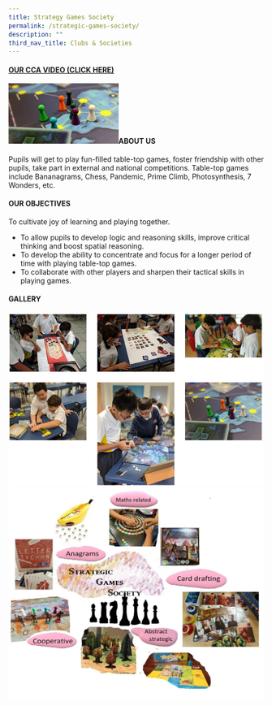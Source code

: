 ```yaml
---
title: Strategy Games Society
permalink: /strategic-games-society/
description: ""
third_nav_title: Clubs & Societies
---
```

<h4><strong><a title="Our CCA Video (Click here)" href="https://drive.google.com/file/d/18ClNC_ZtBS10U-9bkNDa4iYl02cBHCEj/view?usp=sharing" target="_blank" rel="noopener">OUR CCA VIDEO (CLICK HERE)</a></strong></h4>
<a href="https://drive.google.com/file/d/18ClNC_ZtBS10U-9bkNDa4iYl02cBHCEj/view?usp=sharing"><img style="width: 43%;" src="/images/sgames1.jpg" align = "left" /></a><br><br><br><br><br>
<h4><strong>ABOUT US</strong></h4>
<p>Pupils will get to play fun-filled table-top games, foster friendship with other pupils, take part in external and national competitions. Table-top games include Bananagrams, Chess, Pandemic, Prime Climb, Photosynthesis, 7 Wonders, etc.</p>
<h4><strong>OUR OBJECTIVES</strong></h4>
<p>To cultivate joy of learning and playing together.</p>
<ul>
<li>To allow pupils to develop logic and reasoning skills, improve critical thinking and boost spatial reasoning.</li>
<li>To develop the ability to concentrate and focus for a longer period of time with playing table-top games.&nbsp;</li>
<li>To collaborate with other players and sharpen their tactical skills in playing games.</li>
</ul>
<h4><strong>GALLERY</strong></h4>
<img src="/images/sgames2.png"><br>
<img src="/images/sgames3.jpg">